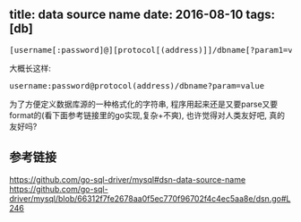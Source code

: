 title: data source name
date: 2016-08-10
tags: [db]
---

<pre>
[username[:password]@][protocol[(address)]]/dbname[?param1=value1&...&paramN=valueN]
</pre>
大概长这样:
<pre>
username:password@protocol(address)/dbname?param=value
</pre>

为了方便定义数据库源的一种格式化的字符串,
程序用起来还是又要parse又要format的(看下面参考链接里的go实现,复杂+不爽),
也许觉得对人类友好吧,
真的友好吗?

## 参考链接
https://github.com/go-sql-driver/mysql#dsn-data-source-name
https://github.com/go-sql-driver/mysql/blob/66312f7fe2678aa0f5ec770f96702f4c4ec5aa8e/dsn.go#L246

